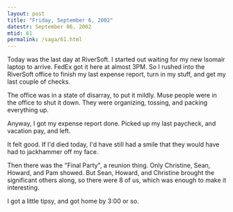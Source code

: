 ```yaml
---
layout: post
title: "Friday, September 6, 2002"
datestr: September 06, 2002
mtid: 61
permalink: /saga/61.html
---
```


Today was the last day at RiverSoft. I started out waiting for my new Isomair
laptop to arrive. FedEx got it here at almost 3PM. So I rushed into the RiverSoft
office to finish my last expense report, turn in my stuff, and get my last couple
of checks.

The office was in a state of disarray, to put it mildly. Muse people were in
the office to shut it down. They were organizing, tossing, and packing everything
up.

Anyway, I got my expense report done. Picked up my last paycheck, and vacation
pay, and left.

It felt good. If I'd died today, I'd have still had a smile that they would
have had to jackhammer off my face.

Then there was the "Final Party", a reunion thing. Only Christine,
Sean, Howard, and Pam showed. But Sean, Howard, and Christine brought the significant
others along, so there were 8 of us, which was enough to make it interesting.

I got a little tipsy, and got home by 3:00 or so.

